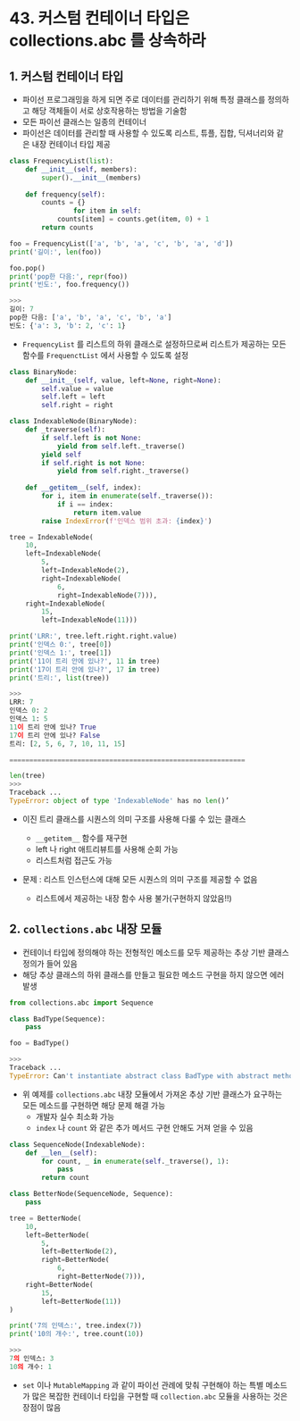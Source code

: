# 43. 커스텀 컨테이너 타입은 collections.abc 를 상속하라

## 1. 커스텀 컨테이너 타입

- 파이선 프로그래밍을 하게 되면 주로 데이터를 관리하기 위해 특정 클래스를 정의하고 해당 객체들이 서로 상호작용하는 방법을 기술함
- 모든 파이선 클래스는 일종의 컨테이너
- 파이선은 데이터를 관리할 때 사용할 수 있도록 리스트, 튜플, 집합, 딕셔너리와 같은 내장 컨테이너 타입 제공

```python
class FrequencyList(list):
    def __init__(self, members):
        super().__init__(members)
        
    def frequency(self):
        counts = {}
				for item in self:
            counts[item] = counts.get(item, 0) + 1
        return counts

foo = FrequencyList(['a', 'b', 'a', 'c', 'b', 'a', 'd'])
print('길이:', len(foo))

foo.pop()
print('pop한 다음:', repr(foo))
print('빈도:', foo.frequency())

>>>
길이: 7
pop한 다음: ['a', 'b', 'a', 'c', 'b', 'a']
빈도: {'a': 3, 'b': 2, 'c': 1}
```

- `FrequencyList` 를 리스트의 하위 클래스로 설정하므로써 리스트가 제공하는 모든 함수를 `FrequenctList` 에서 사용할 수 있도록 설정

```python
class BinaryNode:
    def __init__(self, value, left=None, right=None):
        self.value = value
        self.left = left
        self.right = right

class IndexableNode(BinaryNode):
    def _traverse(self):
        if self.left is not None:
            yield from self.left._traverse()
        yield self
        if self.right is not None:
            yield from self.right._traverse()
            
    def __getitem__(self, index):
        for i, item in enumerate(self._traverse()):
            if i == index:
                return item.value
        raise IndexError(f'인덱스 범위 초과: {index}')

tree = IndexableNode(
    10,
    left=IndexableNode(
        5,
        left=IndexableNode(2),
        right=IndexableNode(
            6,
            right=IndexableNode(7))),
    right=IndexableNode(
        15,
        left=IndexableNode(11)))

print('LRR:', tree.left.right.right.value)
print('인덱스 0:', tree[0])
print('인덱스 1:', tree[1])
print('11이 트리 안에 있나?', 11 in tree)
print('17이 트리 안에 있나?', 17 in tree)
print('트리:', list(tree))

>>>
LRR: 7
인덱스 0: 2
인덱스 1: 5
11이 트리 안에 있나? True
17이 트리 안에 있나? False
트리: [2, 5, 6, 7, 10, 11, 15]

===========================================================

len(tree)
>>>
Traceback ...
TypeError: object of type 'IndexableNode' has no len()’
```

- 이진 트리 클래스를 시퀀스의 의미 구조를 사용해 다룰 수 있는 클래스
    - `__getitem__` 함수를 재구현
    - left 나 right 애트리뷰트를 사용해 순회 가능
    - 리스트처럼 접근도 가능
    
- 문제 : 리스트 인스턴스에 대해 모든 시퀀스의 의미 구조를 제공할 수 없음
    - 리스트에서 제공하는 내장 함수 사용 불가(구현하지 않았음!!)

## 2. `collections.abc` 내장 모듈

- 컨테이너 타입에 정의해야 하는 전형적인 메소드를 모두 제공하는 추상 기반 클래스 정의가 들어 있음
- 해당 추상 클래스의 하위 클래스를 만들고 필요한 메소드 구현을 하지 않으면 에러 발생

```python
from collections.abc import Sequence

class BadType(Sequence):
    pass

foo = BadType()

>>>
Traceback ...   
TypeError: Can't instantiate abstract class BadType with abstract methods __getitem__, __len__
```

- 위 예제를 `collections.abc` 내장 모듈에서 가져온 추상 기반 클래스가 요구하는 모든 메소드를 구현하면 해당 문제 해결 가능
    - 개발자 실수 최소화 가능
    - `index` 나 `count` 와 같은 추가 메서드 구현 안해도 거져 얻을 수 있음

```python
class SequenceNode(IndexableNode):
    def __len__(self):
        for count, _ in enumerate(self._traverse(), 1):
            pass
        return count

class BetterNode(SequenceNode, Sequence):
    pass

tree = BetterNode(
    10,
    left=BetterNode(
        5,
        left=BetterNode(2),
        right=BetterNode(
            6,
            right=BetterNode(7))),
    right=BetterNode(
        15,
        left=BetterNode(11))
)

print('7의 인덱스:', tree.index(7))
print('10의 개수:', tree.count(10))

>>>
7의 인덱스: 3
10의 개수: 1
```

- `set` 이나 `MutableMapping`  과 같이 파이선 관례에 맞춰 구현해야 하는 특별 메소드가 많은 복잡한 컨테이너 타입을 구현할 때 `collection.abc` 모듈을 사용하는 것은 장점이 많음